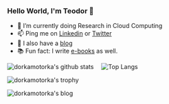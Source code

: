 ### Hello World, I'm Teodor 👋

- 🔭 I’m currently doing Research in Cloud Computing
- 📫 Ping me on [Linkedin](https://www.linkedin.com/in/teodor-janez-podobnik/) or [Twitter](https://twitter.com/TeodorJanez) 
- 📰 I also have a [blog]([https://medium.com/@cloudchirp])
- 📚 Fun fact: I write [e-books](https://dorkamotorka.gumroad.com/l/beyord-your-horizon-tjp) as well.

![dorkamotorka's github stats](https://github-readme-stats.vercel.app/api?username=dorkamotorka&show_icons=true&line_height=21&show_icons=true&theme=nord)
<span style="display:inline-block; width: 10px;"></span>
![Top Langs](https://github-readme-stats.vercel.app/api/top-langs/?username=dorkamotorka&show_icons=true&layout=compact&theme=nord&count_private=truecount_private=true)

![dorkamotorka's trophy](https://github-profile-trophy.vercel.app/?username=dorkamotorka&theme=nord&column=7&margin-w=10&margin-h=15)

![dorkamotorka's blog](https://github-read-medium.vercel.app/latest?username=cloudchirp&limit=6&theme=nord)
